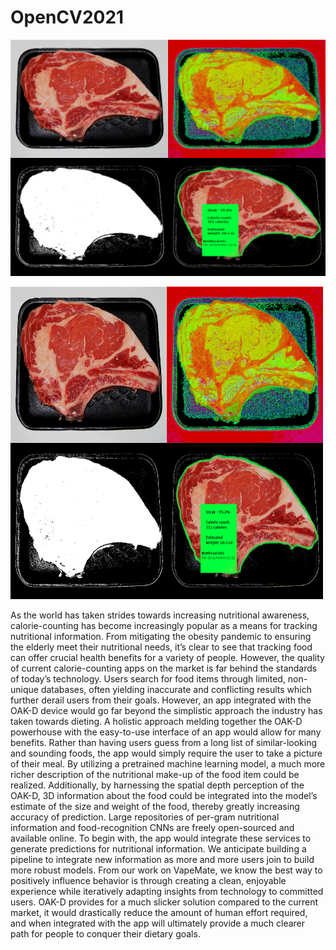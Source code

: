 # OpenCV2021

![steak-final.png](https://github.com/isaranwrap/OpenCV2021/blob/main/phase1/images/steak-final.png)

<img src="https://github.com/isaranwrap/OpenCV2021/blob/main/phase1/images/steak-final.png" alt="drawing" width="500" height = "500"/>

As the world has taken strides towards increasing nutritional awareness, calorie-counting has become  increasingly popular as a means for tracking nutritional information. From mitigating the obesity pandemic to ensuring the elderly meet their nutritional needs, it’s clear to see that tracking food can offer crucial health benefits for a variety of people. However, the quality of current calorie-counting apps on the market is far behind the standards of today’s technology. Users search for food items through limited, non-unique databases, often yielding inaccurate and conflicting results which further derail users from their goals. However, an app integrated with the OAK-D device would go far beyond the simplistic approach the industry has taken towards dieting. 
A holistic approach melding together the OAK-D powerhouse with the easy-to-use interface of an app would allow for many benefits. Rather than having users guess from a long list of similar-looking and sounding foods, the app would simply require the user to take a picture of their meal. By utilizing a pretrained machine learning model, a much more richer description of the nutritional make-up of the food item could be realized. Additionally, by harnessing the spatial depth perception of the OAK-D, 3D information about the food could be integrated into the model’s  estimate of the size and weight of the food, thereby greatly increasing accuracy of prediction. 
Large repositories of per-gram nutritional information and food-recognition CNNs are freely open-sourced and available online. To begin with, the app would integrate these services to generate predictions for nutritional information. We anticipate building a pipeline to integrate new information as more and more users join to build more robust models. From our work on VapeMate, we know the best way to positively influence behavior is through creating a clean, enjoyable experience while iteratively adapting insights from technology to committed users. OAK-D provides for a much slicker solution compared to the current market, it would drastically reduce the amount of human effort required, and when integrated with the app will ultimately provide a much clearer path for people to conquer their dietary goals.
